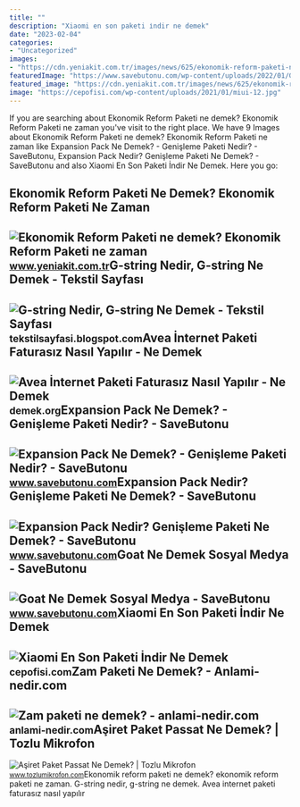 ```yaml
---
title: ""
description: "Xiaomi en son paketi i̇ndir ne demek"
date: "2023-02-04"
categories:
- "Uncategorized"
images:
- "https://cdn.yeniakit.com.tr/images/news/625/ekonomik-reform-paketi-ne-demek-ekonomik-reform-paketi-ne-zaman-aciklanir-h1615316513-74a7a7.jpg"
featuredImage: "https://www.savebutonu.com/wp-content/uploads/2022/01/GOAT-NE-DEMEK.jpg"
featured_image: "https://cdn.yeniakit.com.tr/images/news/625/ekonomik-reform-paketi-ne-demek-ekonomik-reform-paketi-ne-zaman-aciklanir-h1615316513-74a7a7.jpg"
image: "https://cepofisi.com/wp-content/uploads/2021/01/miui-12.jpg"
---
```


If you are searching about Ekonomik Reform Paketi ne demek? Ekonomik Reform Paketi ne zaman you've visit to the right place. We have 9 Images about Ekonomik Reform Paketi ne demek? Ekonomik Reform Paketi ne zaman like Expansion Pack Ne Demek? - Genişleme Paketi Nedir? - SaveButonu, Expansion Pack Nedir? Genişleme Paketi Ne Demek? - SaveButonu and also Xiaomi En Son Paketi İndir Ne Demek. Here you go:

Ekonomik Reform Paketi Ne Demek? Ekonomik Reform Paketi Ne Zaman
----------------------------------------------------------------

 ![Ekonomik Reform Paketi ne demek? Ekonomik Reform Paketi ne zaman](https://cdn.yeniakit.com.tr/images/news/625/ekonomik-reform-paketi-ne-demek-ekonomik-reform-paketi-ne-zaman-aciklanir-h1615316513-74a7a7.jpg) <small>www.yeniakit.com.tr</small>G-string Nedir, G-string Ne Demek - Tekstil Sayfası
---------------------------------------------------

 ![G-string Nedir, G-string Ne Demek - Tekstil Sayfası](https://blogger.googleusercontent.com/img/b/R29vZ2xl/AVvXsEh8bEIhANUNkol7QQ_tdQJZuo5Q8SbX5UNloti0Eoe1ayIFp-K3weK2k2HoFdCLgAQqwMvMFy6WS80gtYE9mxsAjEUbkgQBTgxC3LNCTYMJgGXWScCyTXuyYZ8l1iKkKXznpON4dOMIifWKuXvtHq607k_HpYbpXqY4Hv14RCxGi6OsGG1WwYpZbByaAg/s1399/g-string-nedir.jpg) <small>tekstilsayfasi.blogspot.com</small>Avea İnternet Paketi Faturasız Nasıl Yapılır - Ne Demek
-------------------------------------------------------

 ![Avea İnternet Paketi Faturasız Nasıl Yapılır - Ne Demek](https://demek.org/wp-content/uploads/2023/07/Avea-Internet-Paketi-Faturasiz-Nasil-Yapilir6.jpg) <small>demek.org</small>Expansion Pack Ne Demek? - Genişleme Paketi Nedir? - SaveButonu
---------------------------------------------------------------

 ![Expansion Pack Ne Demek? - Genişleme Paketi Nedir? - SaveButonu](https://www.savebutonu.com/wp-content/uploads/2021/07/expansion-pack-nedir-genisleme-paketi-ne-demek-1050x525.jpg) <small>www.savebutonu.com</small>Expansion Pack Nedir? Genişleme Paketi Ne Demek? - SaveButonu
-------------------------------------------------------------

 ![Expansion Pack Nedir? Genişleme Paketi Ne Demek? - SaveButonu](https://www.savebutonu.com/wp-content/uploads/2021/08/expansion-pack-nedir.jpg) <small>www.savebutonu.com</small>Goat Ne Demek Sosyal Medya - SaveButonu
---------------------------------------

 ![Goat Ne Demek Sosyal Medya - SaveButonu](https://www.savebutonu.com/wp-content/uploads/2022/01/GOAT-NE-DEMEK.jpg) <small>www.savebutonu.com</small>Xiaomi En Son Paketi İndir Ne Demek
-----------------------------------

 ![Xiaomi En Son Paketi İndir Ne Demek](https://cepofisi.com/wp-content/uploads/2021/01/miui-12.jpg) <small>cepofisi.com</small>Zam Paketi Ne Demek? - Anlami-nedir.com
---------------------------------------

 ![Zam paketi ne demek? - anlami-nedir.com](http://anlami-nedir.com/resimler/2/zam-paketi.jpg) <small>anlami-nedir.com</small>Aşiret Paket Passat Ne Demek? | Tozlu Mikrofon
----------------------------------------------

 ![Aşiret Paket Passat Ne Demek? | Tozlu Mikrofon](https://www.tozlumikrofon.com/wp-content/uploads/2022/06/ED17F7A8-863B-4C24-A66A-7AC053047BFD.jpeg) <small>www.tozlumikrofon.com</small>Ekonomik reform paketi ne demek? ekonomik reform paketi ne zaman. G-string nedir, g-string ne demek. Avea i̇nternet paketi faturasız nasıl yapılır
